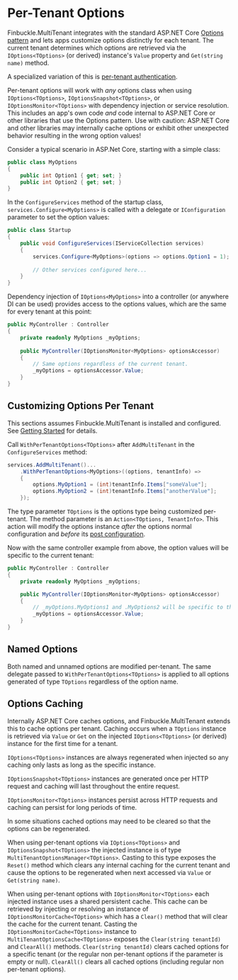 # Per-Tenant Options
Finbuckle.MultiTenant integrates with the standard ASP.NET Core [Options pattern](https://docs.microsoft.com/en-us/aspnet/core/fundamentals/configuration/options) and lets apps customize options distinctly for each tenant. The current tenant determines which options are retrieved via the `IOptions<TOptions>` (or derived) instance's `Value` property and `Get(string name)` method.

 A specialized variation of this is [per-tenant authentication](Authentication).

Per-tenant options will work with *any* options class when using `IOptions<TOptions>`, `IOptionsSnapshot<TOptions>`, or `IOptionsMonitor<TOptions>` with dependency injection or service resolution. This includes an app's own code *and* code internal to ASP.NET Core or other libraries that use the Options pattern. Use with caution: ASP.NET Core and other libraries may internally cache options or exhibit other unexpected behavior resulting in the wrong option values!

Consider a typical scenario in ASP.Net Core, starting with a simple class:

```cs
public class MyOptions
{
    public int Option1 { get; set; }
    public int Option2 { get; set; }
}
```

In the `ConfigureServices` method of the startup class, `services.Configure<MyOptions>` is called with a delegate or `IConfiguration` parameter to set the option values:

```cs
public class Startup
{
    public void ConfigureServices(IServiceCollection services)
    {
        services.Configure<MyOptions>(options => options.Option1 = 1);
        
        // Other services configured here...
    }
}
```

Dependency injection of `IOptions<MyOptions>` into a controller (or anywhere DI can be used) provides access to the options values, which are the same for every tenant at this point:

```cs
public MyController : Controller
{
    private readonly MyOptions _myOptions;
    
    public MyController(IOptionsMonitor<MyOptions> optionsAccessor)
    {
        // Same options regardless of the current tenant.
        _myOptions = optionsAccessor.Value;
    }
}
```

## Customizing Options Per Tenant
This sections assumes Finbuckle.MultiTenant is installed and configured. See [Getting Started](GettingStarted) for details.

Call `WithPerTenantOptions<TOptions>` after `AddMultiTenant` in the `ConfigureServices` method:

```cs
services.AddMultiTenant()...
    .WithPerTenantOptions<MyOptions>((options, tenantInfo) =>
    {
        options.MyOption1 = (int)tenantInfo.Items["someValue"];
        options.MyOption2 = (int)tenantInfo.Items["anotherValue"];
    });
```

The type parameter `TOptions` is the options type being customized per-tenant. The method parameter is an `Action<TOptions, TenantInfo>`. This action will modify the options instance *after* the options normal configuration and *before* its [post configuration](https://docs.microsoft.com/en-us/aspnet/core/fundamentals/configuration/options?#ipostconfigureoptions).


Now with the same controller example from above, the option values will be specific to the current tenant:

```cs
public MyController : Controller
{
    private readonly MyOptions _myOptions;

    public MyController(IOptionsMonitor<MyOptions> optionsAccessor)
    {
        // _myOptions.MyOptions1 and .MyOptions2 will be specific to the current tenant.
        _myOptions = optionsAccessor.Value;
    }
}
```

## Named Options
Both named and unnamed options are modified per-tenant. The same delegate passed to `WithPerTenantOptions<TOptions>` is applied to all options generated of type `TOptions` regardless of the option name.

## Options Caching
Internally ASP.NET Core caches options, and Finbuckle.MultiTenant extends this to cache options per tenant. Caching occurs when a `TOptions` instance is retrieved via `Value` or `Get` on the injected `IOptions<TOptions>` (or derived) instance for the first time for a tenant.

`IOptions<TOptions>` instances are always regenerated when injected so any caching only lasts as long as the specific instance.

`IOptionsSnapshot<TOptions>` instances are generated once per HTTP request and caching will last throughout the entire request.

`IOptionsMonitor<TOptions>` instances persist across HTTP requests and caching can persist for long periods of time.

In some situations cached options may need to be cleared so that the options can be regenerated.

When using per-tenant options via `IOptions<TOptions>` and `IOptionsSnapshot<TOptions>` the injected instance is of type `MultiTenantOptionsManager<TOptions>`. Casting to this type exposes the `Reset()` method which clears any internal caching for the current tenant and cause the options to be regenerated when next accessed via `Value` or `Get(string name)`.

When using per-tenant options with `IOptionsMonitor<TOptions>` each injected instance uses a shared persistent cache. This cache can be retrieved by injecting or resolving an instance of `IOptionsMonitorCache<TOptions>` which has a `Clear()` method that will clear the cache for the current tenant. Casting the `IOptionsMonitorCache<TOptions>` instance to `MultiTenantOptionsCache<TOptions>` exposes the `Clear(string tenantId)` and `ClearAll()` methods. `Clear(string tenantId)` clears cached options for a specific tenant (or the regular non per-tenant options if the parameter is empty or null). `ClearAll()` clears all cached options (including regular non per-tenant options).